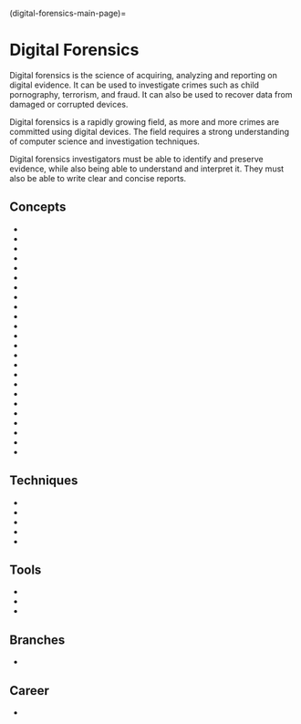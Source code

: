 (digital-forensics-main-page)=

# Digital Forensics

Digital forensics is the science of acquiring, analyzing and reporting on digital evidence. It can be used to investigate crimes such as child pornography, terrorism, and fraud. It can also be used to recover data from damaged or corrupted devices.

Digital forensics is a rapidly growing field, as more and more crimes are committed using digital devices. The field requires a strong understanding of computer science and investigation techniques.

Digital forensics investigators must be able to identify and preserve evidence, while also being able to understand and interpret it. They must also be able to write clear and concise reports.

## Concepts

- [](get-the-evidence-you-need-with-forensic-images)
- [](endian-systems-explained-little-endian-vs-big-endian)
- [](timestamp-format-in-windows-linux-mac-os)
- [](file-magic-numbers-the-easy-way-to-identify-file-extensions)
- [](providing-clarity-in-the-face-of-adversity-digital-forensics-reports)
- [](discover-the-truth-with-memory-forensics)
- [](uncover-crucial-information-within-memory-dumps)
- [](windows-hibernation-files-in-digital-forensics)
- [](importance-of-timelines-in-a-forensic-investigation)
- [](get-the-most-out-of-the-windows-registry-in-your-digital-forensic-investigations)
- [](windows-volume-shadow-copies-in-digital-forensics)
- [](forensic-importance-of-windows-file-management)
- [](windows-file-system-journal-in-digital-forensics)
- [](windows-event-logs-in-digital-forensics)
- [](windows-scheduled-tasks-in-digital-forensics)
- [](windows-shellbags-in-digital-forensics)
- [](windows-ntfs-file-attributes-for-digital-forensics)
- [](significance-of-windows-alternate-data-streams-in-dfir)
- [](digital-forensics-hashing-for-data-integrity)
- [](a-gentle-introduction-to-digital-forensics-on-linux)
- [](a-note-on-linux-directory-structure-for-dfir)
- [](getting-started-with-linux-forensics)
- [](search-seize-preserve-digital-evidence)
- [](shell-history-in-linux)

## Techniques

- [](windows-file-system-tunneling-in-digital-forensics)
- [](windows-prefetch-files-may-be-the-answer-to-your-investigation)
- [](performing-digital-forensics-on-a-windows-machine)
- [](windows-recycle-bin-forensics-dumpster-diving-for-evidence)
- [](collecting-linux-system-information-for-dfir)

## Tools

- [](build-your-own-digital-forensics-lab-at-home)
- [](make-memory-forensics-easier-with-volatility-profiles)
- [](the-strings-tool-extracting-text-for-digital-forensics)

## Branches

- [](web-browser-forensics-uncovering-the-hidden-evidence-in-your-browser)

## Career

- [](a-day-in-the-life-of-a-digital-forensic-investigator)

